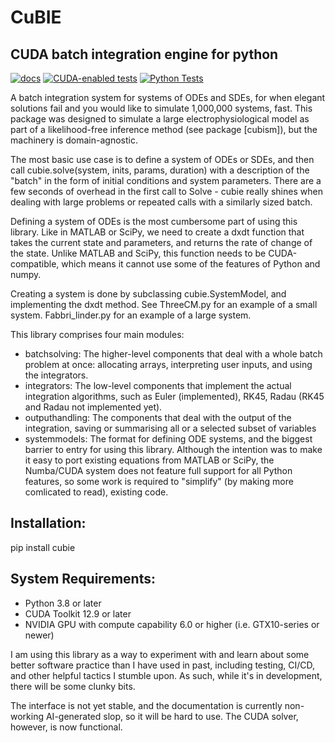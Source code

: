 # CuBIE
## CUDA batch integration engine for python

[![docs](https://github.com/ccam80/smc/actions/workflows/documentation.yml/badge.svg)](https://github.com/ccam80/smc/actions/workflows/documentation.yml) [![CUDA-enabled tests](https://github.com/ccam80/smc/actions/workflows/cuda_test_lightning.yml/badge.svg)](https://github.com/ccam80/smc/actions/workflows/cuda_test_lightning.yml) [![Python Tests](https://github.com/ccam80/smc/actions/workflows/python-package.yml/badge.svg)](https://github.com/ccam80/smc/actions/workflows/python-package.yml)

A batch integration system for systems of ODEs and SDEs, for when elegant solutions fail and you would like to simulate 
1,000,000 systems, fast. This package was designed to simulate a large electrophysiological model as part of a 
likelihood-free inference method (see package [cubism]), but the machinery is domain-agnostic.

The most basic use case is to define a system of ODEs or SDEs, and then call cubie.solve(system, inits, params, duration) with a description of the "batch" in the form of initial conditions and system parameters. There are a few seconds of overhead in the first call to Solve - cubie really shines when dealing with large problems or repeated calls with a similarly sized batch.

Defining a system of ODEs is the most cumbersome part of using this library. Like in MATLAB or SciPy, we need to create a dxdt function that takes the current state and parameters, and returns the rate of change of the state. Unlike MATLAB and SciPy, this function needs to be CUDA-compatible, which means it cannot use some of the features of Python and numpy.

Creating a system is done by subclassing cubie.SystemModel, and implementing the dxdt method. See ThreeCM.py for an example of a small system. Fabbri_linder.py for an example of a large system.

This library comprises four main modules:
- batchsolving: The higher-level components that deal with a whole batch problem at once: allocating arrays, interpreting user inputs, and using the integrators.
- integrators: The low-level components that implement the actual integration algorithms, such as Euler (implemented), RK45, Radau (RK45 and Radau not implemented yet).
- outputhandling: The components that deal with the output of the integration, saving or summarising all or a selected subset of variables
- systemmodels: The format for defining ODE systems, and the biggest barrier to entry for using this library. Although the intention was to make it easy to port existing equations from MATLAB or SciPy, the Numba/CUDA system does not feature full support for all Python features, so some work is required to "simplify" (by making more comlicated to read), existing code.

## Installation:
pip install cubie

## System Requirements:
- Python 3.8 or later
- CUDA Toolkit 12.9 or later
- NVIDIA GPU with compute capability 6.0 or higher (i.e. GTX10-series or newer)


I am using this library as a way to experiment with and learn about some better software practice than I have used in 
past, including testing, CI/CD, and other helpful tactics I stumble upon. As such, while it's in development, there will
be some clunky bits.

The interface is not yet stable, and the documentation is currently non-working AI-generated slop, so it will be hard to use. The CUDA solver, however, is now functional.